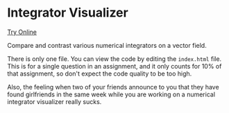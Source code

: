 # Integrator Visualizer
[Try Online](https://scleox.github.io/integrator-visualizer/index.html)

Compare and contrast various numerical integrators on a vector field.

There is only one file. You can view the code by editing the `index.html` file. This is for a single question in an assignment, and it only counts for 10% of that assignment, so don't expect the code quality to be too high.

Also, the feeling when two of your friends announce to you that they have found girlfriends in the same week while you are working on a numerical integrator visualizer really sucks.
